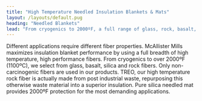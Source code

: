 ```yaml
---
title: "High Temperature Needled Insulation Blankets & Mats"
layout: /layouts/default.pug
heading: "Needled Blankets"
lead: "From cryogenics to 2000ºF, a full range of glass, rock, basalt, and silica fiber needled mats"
---
```

Different applications require different fiber properties. McAllister Mills maximizes insulation blanket performance by using a full breadth of high temperature, high performance fibers. From cryogenics to over 2000ºF (1100ºC), we select from glass, basalt, silica and rock fibers. Only non-carcinogenic fibers are used in our products. TREO, our high temperature rock fiber is actually made from post industrial waste, repurposing this otherwise waste material into a superior insulation. Pure silica needled mat provides 2000ºF protection for the most demanding applications.
